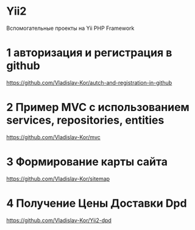 # Yii2
Вспомогательные проекты на Yii PHP Framework

# 1 авторизация и регистрация в github
  https://github.com/Vladislav-Kor/autch-and-registration-in-github

# 2 Пример MVC с использованием services, repositories, entities 
  https://github.com/Vladislav-Kor/mvc

# 3 Формирование карты сайта 
  https://github.com/Vladislav-Kor/sitemap
# 4 Получение Цены Доставки Dpd
  https://github.com/Vladislav-Kor/Yii2-dpd
